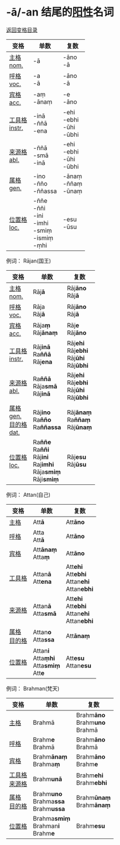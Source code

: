 # -ā/-an 结尾的[阳性](masculime.md)名词

[返回变格目录](readme.md)

| 变格 | 单数 |复数 |
| ---| ---| ---|
| [主格<br>nom.](nom.md)| -ā| -āno<br>-ā| 
| [呼格<br>voc.](voc.md)| -a<br>-ā| -āno<br>-ā| 
| [宾格<br>acc.](acc.md)| -aṃ<br>-ānaṃ|-e<br>-āno| 
| [工具格<br>instr.](instr.md)| -inā<br>-ññā<br>-ena| -ehi<br>-ebhi<br>-ūhi<br>-ūbhi| 
| [来源格<br>abl.](abl.md)| -ññā<br>-smā<br>-inā| -ehi<br>-ebhi<br>-ūhi<br>-ūbhi| 
| [属格<br>gen.](gen.md)| -ino<br>-ñño<br>-ññassa| -ānaṃ<br>-ññaṃ<br>-ūnaṃ| 
| [位置格<br>loc.](loc.md)| -ññe<br>-ññi<br>-ini<br>-imhi<br>-smiṃ<br>-ismiṃ<br>-ṃhi| -esu<br>-ūsu| 


例词： Rājan(国王)

| 变格 | 单数 |复数 | 
| ---| ------|  ------|
| [主格<br>nom.](nom.md) | Rāj**ā** | Rāj**āno**<br>Rāj**ā** | 
| [呼格<br>voc.](voc.md)  | Rāja<br>Rāj**ā** | Rāj**āno**<br>Rāj**ā** |
| [宾格<br>acc.](acc.md) | Rāja**ṃ**<br>Rāj**ānaṃ** | Rāj**e**<br>Rāj**āno** |
|  [工具格<br>instr.](instr.md) | Rāj**inā**<br>Ra**ññā**<br>Rāj**ena** | Rāj**ehi**<br>Rāj**ebhi**<br>Rāj**ūhi**<br>Rāj**ūbhi** | 
| [来源格<br>abl.](abl.md) | Ra**ññā**<br>Rāja**smā**<br>Rāj**inā** | Rāj**ehi**<br>Rāj**ebhi**<br>Rāj**ūhi**<br>Rāj**ūbhi** | 
| [属格<br>gen.](gen.md)<br>[目的格<br>dat.](dat.md) | Rāj**ino**<br>Ra**ñño**<br>Ra**ññassa** | Rāj**ānaṃ**<br>Ra**ññaṃ**<br>Rāj**ūnaṃ** | 
| [位置格<br>loc.](loc.md) | Ra**ññe**<br>Ra**ññi**<br>Rāj**ini**<br>Raj**imhi**<br>Rāja**smiṃ**<br>Rāji**smiṃ** | Rāj**esu**<br>Rāj**ūsu** | 


例词： Attan(自己)

| 变格 | 单数 |复数 |
| ---| -----| ------|
| [主格](../../declension/nom.md) | Att**ā** | Att**āno** | 
| [呼格](../../declension/voc.md) | Atta<br>Att**ā** | Att**āno** | 
| [宾格](../../declension/acc.md) | Att**ānaṃ**<br>Atta**ṃ** | Att**āno** | 
| [工具格](../../declension/instr.md) | Attan**ā**<br>Att**ena** | Att**ehi**<br>Att**ebhi**<br>Attan**ehi**<br>Attan**ebhi** | 
| [来源格](../../declension/abl.md) | Attan**ā**<br>Atta**smā** | Att**ehi**<br>Att**ebhi**<br>Attan**ehi**<br>Attan**ebhi** | 
| [属格](../../declension/gen.md)<br>[目的格](../declension/dat.md) | Attan**o**<br>Atta**ssa** | Att**ānaṃ** | 
| [位置格](../../declension/loc.md) | Attan**i**<br>Atta**ṃhi**<br>Atta**smiṃ**<br>Att**e** | Att**esu**<br>Attan**esu** | 


例词： Brahman(梵天)

| 变格 | 单数 |复数 |
| ---| -----| ------|
| [主格](../../declension/nom.md) | Brahmā | Brahm**āno**<br>Brahm**uno**<br>Brahmā |
| [呼格](../../declension/voc.md) | Brahm**e**<br>Brahmā | Brahm**āno**<br>Brahmā |
| [宾格](../../declension/acc.md) | Brahm**ānaṃ**<br>Brahma**ṃ** | Brahm**āno**<br>Brahm**e** |
| [工具格](../../declension/instr.md)<br>[来源格](../../declension/abl.md) | Brahm**unā** | Brahm**ehi**<br>Brahm**ebhi** |
| [属格](../../declension/gen.md)<br>[目的格](../declension/dat.md) | Brahm**uno**<br>Brahma**ssa**<br>Brahm**ussa** | Brahm**ūnaṃ**<br>Brahm**ānaṃ** |
| [位置格](../../declension/loc.md) | Brahma**smiṃ**<br>Brahman**i**<br>Brahm**e** | Brahm**esu** |
